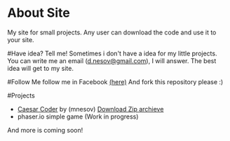 # About Site
My site for small projects. Any user can download the code and use it to your site.


#Have idea? Tell me!
Sometimes i don't have a idea for my little projects. You can write me an email (d.nesov@gmail.com), I will answer. The best idea will get to my site.

#Follow Me
follow me in Facebook [(here)](//facebook.com/d.nesov)
And fork this repository please :)

#Projects
* [Caesar Coder](http://dnesov.github.io/Projects/caesar.html) by (mnesov) [Download Zip archieve](http://dnesov.github.io/dist/Caesar%20coder%20v0.2.zip)
* phaser.io simple game (Work in progress)


And more is coming soon!



